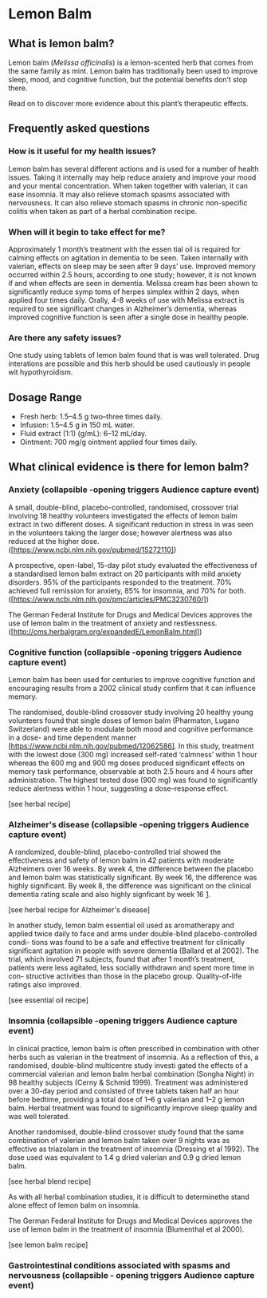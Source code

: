 # Lemon Balm

## What is lemon balm?

Lemon balm (*Melissa officinalis*) is a lemon-scented herb that comes from the same family as mint. Lemon balm has traditionally been used to improve sleep, mood, and cognitive function, but the potential benefits don’t stop there. 

Read on to discover more evidence about this plant’s therapeutic effects.


## Frequently asked questions
### How is it useful for my health issues?
Lemon balm has several different actions and is used for a number of health issues. Taking it internally may help reduce anxiety and improve your mood and your mental concentration. When taken together with valerian, it can ease insomnia. It may also relieve stomach spasms associated with nervousness. It can also relieve stomach spasms in chronic non-specific colitis when taken as part of a herbal combination recipe.

### When will it begin to take effect for me?
Approximately 1 month’s treatment with the essen tial oil is required for calming effects on agitation in dementia to be seen. Taken internally with valerian, effects on sleep may be seen after 9 days’ use. Improved memory occurred within 2.5 hours, according to one study; however, it is not known if and when effects are seen in dementia. Melissa cream has been shown to significantly reduce symp toms of herpes simplex within 2 days, when applied four times daily. Orally, 4-8 weeks of use with Melissa extract is required to see significant changes in Alzheimer’s dementia, whereas improved cognitive function is seen after a single dose in healthy people.

### Are there any safety issues?
One study using tablets of lemon balm found that is was well tolerated. Drug interations are possible and this herb should be used cautiously in people wit hypothyroidism.

## Dosage Range

- Fresh herb: 1.5–4.5 g two–three times daily. 
- Infusion: 1.5–4.5 g in 150 mL water. 
- Fluid extract (1:1) (g/mL): 6–12 mL/day. 
- Ointment: 700 mg/g ointment applied four times daily.


## What clinical evidence is there for lemon balm?

### Anxiety (collapsible -opening triggers Audience capture event)
A small, double-blind, placebo-controlled, randomised, crossover trial involving 18 healthy volunteers investigated the effects of lemon balm extract in two different doses. A significant reduction in stress in was seen in the volunteers taking the larger dose; however alertness was also reduced at the higher dose. ([https://www.ncbi.nlm.nih.gov/pubmed/15272110])

A prospective, open-label, 15-day pilot study evaluated the effectiveness of a standardised lemon balm extract on 20 participants with mild anxiety disorders. 95% of the participants responded to the treatment. 70% achieved full remission for anxiety, 85% for insomnia, and 70% for both.([https://www.ncbi.nlm.nih.gov/pmc/articles/PMC3230760/])

The German Federal Institute for Drugs and Medical Devices approves the use of lemon balm in the treatment of anxiety and restlessness. ([http://cms.herbalgram.org/expandedE/LemonBalm.html])

### Cognitive function (collapsible -opening triggers Audience capture event)

Lemon balm has been used for centuries to improve cognitive function and encouraging results from a 2002 clinical study confirm that it can influence memory. 

The randomised, double-blind crossover study involving 20 healthy young volunteers found that single doses of lemon balm (Pharmaton, Lugano Switzerland) were able to modulate both mood and cognitive performance in a dose- and time dependent manner [https://www.ncbi.nlm.nih.gov/pubmed/12062586]. In this study, treatment with the lowest dose (300 mg) increased self-rated ‘calmness’ within 1 hour whereas the 600 mg and 900 mg doses produced significant effects on memory task performance, observable at both 2.5 hours and 4 hours after administration. The highest tested dose (900 mg) was found to significantly reduce alertness within 1 hour, suggesting a dose–response effect.

[see herbal recipe]

### Alzheimer's disease (collapsible -opening triggers Audience capture event)

A randomized, double-blind, placebo-controlled trial showed the effectiveness and safety of lemon balm in 42 patients with moderate Alzheimers over 16 weeks. By week 4, the difference between the placebo and lemon balm was statistically significant. By week 16, the difference was highly significant. By week 8, the difference was significant on the clinical dementia rating scale and also highly signficant by week 16 [1](https://www.ncbi.nlm.nih.gov/pubmed/12810768).

[see herbal recipe for Alzheimer's disease]

In another study, lemon balm essential oil used as aromatherapy and applied twice daily to face and arms under double-blind placebo-controlled condi- tions was found to be a safe and effective treatment for clinically significant agitation in people with severe dementia (Ballard et al 2002). The trial, which involved 71 subjects, found that after 1 month’s treatment, patients were less agitated, less socially withdrawn and spent more time in con- structive activities than those in the placebo group. Quality-of-life ratings also improved.

[see essential oil recipe]

### Insomnia (collapsible -opening triggers Audience capture event)

In clinical practice, lemon balm is often prescribed in combination with other herbs such as valerian in the treatment of insomnia. As a reflection of this, a randomised, double-blind multicentre study investi gated the effects of a commercial valerian and lemon balm herbal combination (Songha Night) in 98 healthy subjects (Cerny & Schmid 1999). Treatment was administered over a 30-day period and consisted of three tablets taken half an hour before bedtime, providing a total dose of 1–6 g valerian and 1–2 g lemon balm. Herbal treatment was found to significantly improve sleep quality and was well tolerated.

Another randomised, double-blind crossover study found that the same combination of valerian and lemon balm taken over 9 nights was as effective as triazolam in the treatment of insomnia (Dressing et al 1992). The dose used was equivalent to 1.4 g dried valerian and 0.9 g dried lemon balm.

[see herbal blend recipe]

As with all herbal combination studies, it is difficult to determinethe stand alone effect of lemon balm on insomnia.

The German Federal Institute for Drugs and Medical Devices approves the use of lemon balm in the treatment of insomnia (Blumenthal et al 2000).

[see lemon balm recipe]

### Gastrointestinal conditions associated with spasms and nervousness (collapsible - opening triggers Audience capture event)






    
